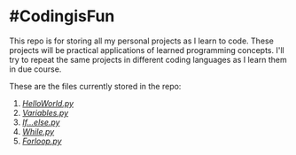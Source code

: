 # #CodingisFun
This repo is for storing all my personal projects as I learn to code. These projects will be practical applications of learned programming concepts. I'll try to repeat the same projects in different coding languages as I learn them in due course. 

These are the files currently stored in the repo:

1. [*HelloWorld.py*](https://github.com/NKGachoki/-CodingisFun/blob/main/HelloWorld.py)
2. [*Variables.py*](https://github.com/NKGachoki/-CodingisFun/blob/main/Variables.py)
3. [*If...else.py*](https://github.com/NKGachoki/-CodingisFun/blob/main/If...else.py)
4. [*While.py*](https://github.com/NKGachoki/-CodingisFun/blob/main/While.py)
5. [*Forloop.py*](https://github.com/NKGachoki/-CodingisFun/blob/main/Forloop.py)
